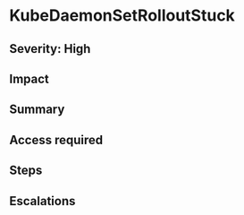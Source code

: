 # KubeDaemonSetRolloutStuck

## Severity: High

## Impact

## Summary

## Access required

## Steps

## Escalations
